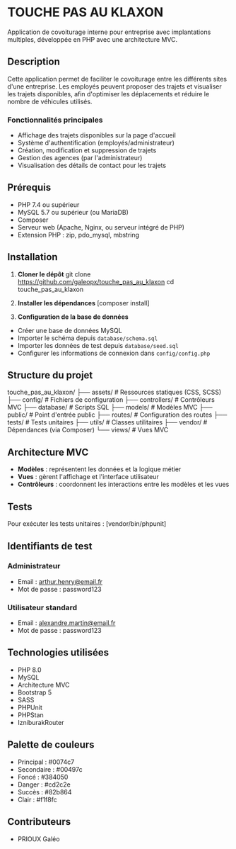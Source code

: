 # TOUCHE PAS AU KLAXON

Application de covoiturage interne pour entreprise avec implantations multiples, développée en PHP avec une architecture MVC.

## Description

Cette application permet de faciliter le covoiturage entre les différents sites d'une entreprise. Les employés peuvent proposer des trajets et visualiser les trajets disponibles, afin d'optimiser les déplacements et réduire le nombre de véhicules utilisés.

### Fonctionnalités principales

- Affichage des trajets disponibles sur la page d'accueil
- Système d'authentification (employés/administrateur)
- Création, modification et suppression de trajets
- Gestion des agences (par l'administrateur)
- Visualisation des détails de contact pour les trajets

## Prérequis

- PHP 7.4 ou supérieur
- MySQL 5.7 ou supérieur (ou MariaDB)
- Composer
- Serveur web (Apache, Nginx, ou serveur intégré de PHP)
- Extension PHP : zip, pdo_mysql, mbstring

## Installation

1. **Cloner le dépôt**
git clone https://github.com/galeopx/touche_pas_au_klaxon
cd touche_pas_au_klaxon

2. **Installer les dépendances**
[composer install]

3. **Configuration de la base de données**
- Créer une base de données MySQL
- Importer le schéma depuis `database/schema.sql`
- Importer les données de test depuis `database/seed.sql`
- Configurer les informations de connexion dans `config/config.php`

## Structure du projet

touche_pas_au_klaxon/
├── assets/              # Ressources statiques (CSS, SCSS)
├── config/              # Fichiers de configuration
├── controllers/         # Contrôleurs MVC
├── database/            # Scripts SQL
├── models/              # Modèles MVC
├── public/              # Point d'entrée public
├── routes/              # Configuration des routes
├── tests/               # Tests unitaires
├── utils/               # Classes utilitaires
├── vendor/              # Dépendances (via Composer)
└── views/               # Vues MVC

## Architecture MVC

- **Modèles** : représentent les données et la logique métier
- **Vues** : gèrent l'affichage et l'interface utilisateur
- **Contrôleurs** : coordonnent les interactions entre les modèles et les vues

## Tests

Pour exécuter les tests unitaires :
[vendor/bin/phpunit]

## Identifiants de test

### Administrateur
- Email : arthur.henry@email.fr
- Mot de passe : password123

### Utilisateur standard
- Email : alexandre.martin@email.fr
- Mot de passe : password123

## Technologies utilisées

- PHP 8.0
- MySQL
- Architecture MVC
- Bootstrap 5
- SASS
- PHPUnit
- PHPStan
- IzniburakRouter

## Palette de couleurs

- Principal : #0074c7
- Secondaire : #00497c
- Foncé : #384050
- Danger : #cd2c2e
- Succès : #82b864
- Clair : #f1f8fc

## Contributeurs

- PRIOUX Galéo
